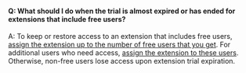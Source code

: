 #### Q: What should I do when the trial is almost expired or has ended for extensions that include free users?

A: To keep or restore access to an extension that includes free users, 
[assign the extension up to the number of free users that you get](/azure/devops/marketplace/assign-paid-extensions). 
For additional users who need access, [assign the extension to these users](/azure/devops/marketplace/assign-paid-extensions). Otherwise, non-free users lose access upon extension trial expiration.
